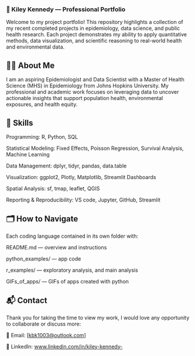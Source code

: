 ### 🧠 Kiley Kennedy — Professional Portfolio

Welcome to my project portfolio!
This repository highlights a collection of my recent completed projects in epidemiology, data science, and public health research. Each project demonstrates my ability to apply quantitative methods, data visualization, and scientific reasoning to real-world health and environmental data.

## 👩‍🔬 About Me
I am an aspiring Epidemiologist and Data Scientist with a Master of Health Science (MHS) in Epidemiology from Johns Hopkins University.
My professional and academic work focuses on leveraging data to uncover actionable insights that support population health, environmental exposures, and health equity.

## 🧩 Skills
Programming: R, Python, SQL

Statistical Modeling: Fixed Effects, Poisson Regression, Survival Analysis, Machine Learning

Data Management: dplyr, tidyr, pandas, data.table

Visualization: ggplot2, Plotly, Matplotlib, Streamlit Dashboards

Spatial Analysis: sf, tmap, leaflet, QGIS

Reporting & Reproducibility: VS code, Jupyter, GitHub, Streamlit

## 🗂️ How to Navigate
Each coding language contained in its own folder with:

README.md — overview and instructions

python_examples/ — app code 

r_examples/ — exploratory analysis, and main analysis

GIFs_of_apps/ — GIFs of apps created with python

## 📬 Contact
Thank you for taking the time to view my work, I would love any opportunity to collaborate or discuss more:

📧 Email: [kbk1003@outlook.com]

🔗 LinkedIn: www.linkedin.com/in/kiley-kennedy-
